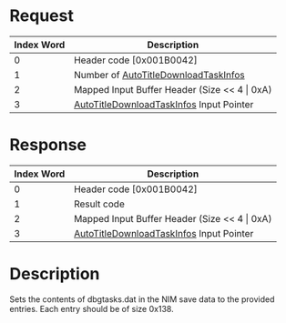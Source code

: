 # Request

| Index Word | Description                                                                                   |
|------------|-----------------------------------------------------------------------------------------------|
| 0          | Header code \[0x001B0042\]                                                                    |
| 1          | Number of [AutoTitleDownloadTaskInfos](NIM_Services#AutoTitleDownloadTaskInfo "wikilink")     |
| 2          | Mapped Input Buffer Header (Size \<\< 4 \| 0xA)                                               |
| 3          | [AutoTitleDownloadTaskInfos](NIM_Services#AutoTitleDownloadTaskInfo "wikilink") Input Pointer |

# Response

| Index Word | Description                                                                                   |
|------------|-----------------------------------------------------------------------------------------------|
| 0          | Header code \[0x001B0042\]                                                                    |
| 1          | Result code                                                                                   |
| 2          | Mapped Input Buffer Header (Size \<\< 4 \| 0xA)                                               |
| 3          | [AutoTitleDownloadTaskInfos](NIM_Services#AutoTitleDownloadTaskInfo "wikilink") Input Pointer |

# Description

Sets the contents of dbgtasks.dat in the NIM save data to the provided
entries. Each entry should be of size 0x138.